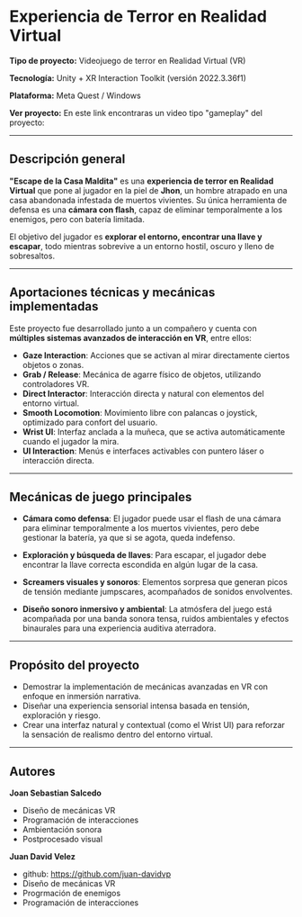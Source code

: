 # Experiencia de Terror en Realidad Virtual

**Tipo de proyecto:** Videojuego de terror en Realidad Virtual (VR)  

**Tecnología:** Unity + XR Interaction Toolkit  (versión 2022.3.36f1)

**Plataforma:** Meta Quest / Windows

**Ver proyecto:** En este link encontraras un video tipo "gameplay" del proyecto:


---

##  Descripción general

**"Escape de la Casa Maldita"** es una **experiencia de terror en Realidad Virtual** que pone al jugador en la piel de **Jhon**, un hombre atrapado en una casa abandonada infestada de muertos vivientes. Su única herramienta de defensa es una **cámara con flash**, capaz de eliminar temporalmente a los enemigos, pero con batería limitada.

El objetivo del jugador es **explorar el entorno, encontrar una llave y escapar**, todo mientras sobrevive a un entorno hostil, oscuro y lleno de sobresaltos.

---

##  Aportaciones técnicas y mecánicas implementadas

Este proyecto fue desarrollado junto a un compañero y cuenta con **múltiples sistemas avanzados de interacción en VR**, entre ellos:

-  **Gaze Interaction**: Acciones que se activan al mirar directamente ciertos objetos o zonas.
-  **Grab / Release**: Mecánica de agarre físico de objetos, utilizando controladores VR.
-  **Direct Interactor**: Interacción directa y natural con elementos del entorno virtual.
-  **Smooth Locomotion**: Movimiento libre con palancas o joystick, optimizado para confort del usuario.
-  **Wrist UI**: Interfaz anclada a la muñeca, que se activa automáticamente cuando el jugador la mira.
-  **UI Interaction**: Menús e interfaces activables con puntero láser o interacción directa.

---

##  Mecánicas de juego principales

-  **Cámara como defensa**: El jugador puede usar el flash de una cámara para eliminar temporalmente a los muertos vivientes, pero debe gestionar la batería, ya que si se agota, queda indefenso.
  
-  **Exploración y búsqueda de llaves**: Para escapar, el jugador debe encontrar la llave correcta escondida en algún lugar de la casa.

-  **Screamers visuales y sonoros**: Elementos sorpresa que generan picos de tensión mediante jumpscares, acompañados de sonidos envolventes.

-  **Diseño sonoro inmersivo y ambiental**: La atmósfera del juego está acompañada por una banda sonora tensa, ruidos ambientales y efectos binaurales para una experiencia auditiva aterradora.

---

##  Propósito del proyecto

- Demostrar la implementación de mecánicas avanzadas en VR con enfoque en inmersión narrativa.
- Diseñar una experiencia sensorial intensa basada en tensión, exploración y riesgo.
- Crear una interfaz natural y contextual (como el Wrist UI) para reforzar la sensación de realismo dentro del entorno virtual.

---

##  Autores

**Joan Sebastian Salcedo**  
- Diseño de mecánicas VR  
- Programación de interacciones  
- Ambientación sonora
- Postprocesado visual


**Juan David Velez**  
- github: https://github.com/juan-davidvp
- Diseño de mecánicas VR 
- Progrmación de enemigos
- Programación de interacciones  
